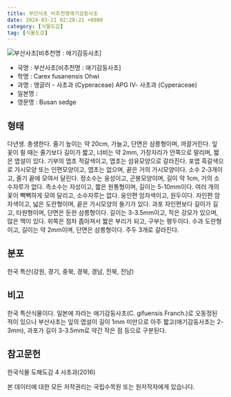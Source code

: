 ```yaml
---
title: 부산사초_비추천명애기감둥사초
date: 2024-03-21 02:28:21 +0800
category: [식물도감]
tag: [식물도감]
---
```




![부산사초[비추천명 : 애기감둥사초]](/fileUpload/plants/basic/illustration/9843_illustration_th2.jpg)
- 국명 : 부산사초[비추천명 : 애기감둥사초]
- 학명 : Carex fusanensis Ohwi
- 과명 : 앵글러 - 사초과 (Cyperaceae) APG Ⅳ- 사초과 (Cyperaceae)
- 일본명 : 
- 영문명 : Busan sedge


## 형태
다년생. 총생한다. 줄기 높이는 약 20cm, 가늘고, 단면은 삼릉형이며, 까끌거린다. 잎 꽃이 필 때는 줄기보다 길이가 짧고, 너비는 약 2mm, 가장자리가 안쪽으로 말리며, 짧은 엽설이 있다. 기부의 엽초 적갈색이고, 엽초는 섬유모양으로 갈라진다. 포엽 흑갈색으로 가시모양 또는 인편모양이고, 엽초는 없으며, 끝은 거의 가시모양이다. 소수 2-3개이고, 줄기 끝에 모여서 달린다. 정소수는 웅성이고, 곤봉모양이며, 길이 약 1cm, 거의 소수자루가 없다. 측소수는 자성이고, 짧은 원통형이며, 길이는 5-10mm이다. 여러 개의 꽃이 빽빽하게 모여 달리고, 소수자루는 없다. 웅인편 암자색이고, 원두이다. 자인편 암자색이고, 넓은 도란형이며, 끝은 가시모양의 돌기가 있다. 과포 자인편보다 길이가 길고, 타원형이며, 단면은 둔한 삼릉형이다. 길이는 3-3.5mm이고, 작은 강모가 있으며, 많은 맥이 있다. 위쪽은 점차 좁아져서 짧은 부리가 되고, 구부는 평두이다. 수과 도란형이고, 길이는 약 2mm이며, 단면은 삼릉형이다. 주두 3개로 갈라진다.
## 분포
한국 특산(강원, 경기, 충북, 경북, 경남, 전북, 전남)
## 비고
한국 특산식물이다. 일본에 자라는 애기감둥사초(C. gifuensis Franch.)로 오동정된 적이 있으나 부산사초는 잎의 엽설이 길이 1mm 미만으로 아주 짧고(애기감둥사초는 2-3mm), 과포가 길이 3-3.5mm로 약간 작은 점 등으로 구분된다.
## 참고문헌
한국식물 도해도감 4 사초과(2016)






본 데이터에 대한 모든 저작권리는 국립수목원 또는 원저작자에게 있습니다.
